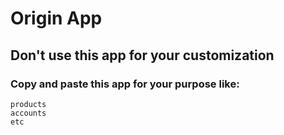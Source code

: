 # Origin App

## Don't use this app for your customization 

### Copy and paste this app for your purpose like:
    products
    accounts
    etc
